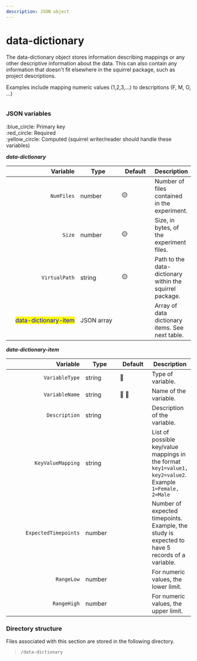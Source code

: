 ```yaml
---
description: JSON object
---
```


# data-dictionary

The data-dictionary object stores information describing mappings or any other descriptive information about the data. This can also contain any information that doesn't fit elsewhere in the squirrel package, such as project descriptions.

Examples include mapping numeric values (1,2,3,...) to descriptions (F, M, O, ...)

<figure><img src="https://mermaid.ink/img/pako:eNptksFqwzAMhl8leBRcaEYZ2cWDnrbLGBust5GLGiuN18Q2trM1lL777KRO26w5xL-sT5Jl-UAKxZEwsjWgq-TtM5eJ_4xSjr6uP957NU_TFQcHNPzmT2fE72sodrBFelqnXqGxFhItHdWEwL1GIxqUztILPaFC4ZSLwgklwXR0Ys8HuN9NV1ujWg0S6s4KS3sriWbMe0Jtu_nGwpeOIvqjHRjXcuE7OK03CLWxaH4gHMbSS-MGK6Tzbt9iD19ZIz0UCqX9dYTK_fLfPfY47W42G0LS-zAgA40tRR1mFOQZGmcSuHAj1qG2w-X2MqJjVtfVmIxk4rPW7K4s8XG5XPiDGbXDlIOtwBjo2EM8cIy6GNl17BDK7rIsO-n0V3BXsUzvyYI0aBoQ3D_TQ0iZE1dhgzlhXnIsoa1dTnJ59GirfSF84cIpQ1gJtcUFgdapdScLwpxpMULPAvyrb0bKv5kvpaJ9_AP3KBDt?type=png" alt=""><figcaption></figcaption></figure>

### JSON variables

:blue\_circle: Primary key\
:red\_circle: Required\
:yellow\_circle: Computed (squirrel writer/reader should handle these variables)

_**data-dictionary**_

<table data-full-width="true"><thead><tr><th width="256" align="right">Variable</th><th width="131.00000000000003">Type</th><th width="89">Default</th><th>Description</th></tr></thead><tbody><tr><td align="right"><code>NumFiles</code></td><td>number</td><td><span data-gb-custom-inline data-tag="emoji" data-code="1f7e1">🟡</span></td><td>Number of files contained in the experiment.</td></tr><tr><td align="right"><code>Size</code></td><td>number</td><td><span data-gb-custom-inline data-tag="emoji" data-code="1f7e1">🟡</span></td><td>Size, in bytes, of the experiment files.</td></tr><tr><td align="right"><code>VirtualPath</code></td><td>string</td><td><span data-gb-custom-inline data-tag="emoji" data-code="1f7e1">🟡</span></td><td>Path to the data-dictionary within the squirrel package.</td></tr><tr><td align="right"><mark style="color:blue;">data-dictionary-item</mark></td><td>JSON array</td><td></td><td>Array of data dictionary items. See next table.</td></tr></tbody></table>

_**data-dictionary-item**_

<table data-full-width="true"><thead><tr><th width="240" align="right">Variable</th><th width="98.00000000000003">Type</th><th width="87">Default</th><th>Description</th></tr></thead><tbody><tr><td align="right"><code>VariableType</code></td><td>string</td><td><span data-gb-custom-inline data-tag="emoji" data-code="1f534">🔴</span></td><td>Type of variable.</td></tr><tr><td align="right"><code>VariableName</code></td><td>string</td><td><span data-gb-custom-inline data-tag="emoji" data-code="1f534">🔴</span> <span data-gb-custom-inline data-tag="emoji" data-code="1f535">🔵</span></td><td>Name of the variable.</td></tr><tr><td align="right"><code>Description</code></td><td>string</td><td></td><td>Description of the variable.</td></tr><tr><td align="right"><code>KeyValueMapping</code></td><td>string</td><td></td><td>List of possible key/value mappings in the format <code>key1=value1, key2=value2</code>. Example <code>1=Female, 2=Male</code></td></tr><tr><td align="right"><code>ExpectedTimepoints</code></td><td>number</td><td></td><td>Number of expected timepoints. Example, the study is expected to have 5 records of a variable.</td></tr><tr><td align="right"><code>RangeLow</code></td><td>number</td><td></td><td>For numeric values, the lower limit.</td></tr><tr><td align="right"><code>RangeHigh</code></td><td>number</td><td></td><td>For numeric values, the upper limit.</td></tr></tbody></table>

### Directory structure

Files associated with this section are stored in the following directory.

> `/data-dictionary`
